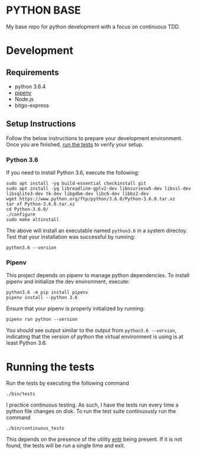 # PYTHON BASE
My base repo for python development with a focus on continuous TDD.

# Development

## Requirements
* python 3.6.4
* [pipenv](https://github.com/pypa/pipenv)
* Node.js
* bitgo-express

## Setup Instructions

Follow the below instructions to prepare your development environment. Once you are finished, [run the tests](#running-the-tests) to verify your setup.

### Python 3.6
If you need to install Python 3.6, execute the following:
```
sudo apt install -yq build-essential checkinstall git
sudo apt install -yq libreadline-gplv2-dev libncursesw5-dev libssl-dev libsqlite3-dev tk-dev libgdbm-dev libc6-dev libbz2-dev
wget https://www.python.org/ftp/python/3.6.0/Python-3.6.0.tar.xz
tar xf Python-3.6.0.tar.xz
cd Python-3.6.0/
./configure
sudo make altinstall
```
The above will install an executable named `python3.6` in a system directoy. Test that your installation was successful by running:
```
python3.6 --version
```

### Pipenv
This project depends on pipenv to manage python dependencies. To install pipenv and initialize the dev environment, execute:
```
python3.6 -m pip install pipenv
pipenv install --python 3.6
```
Ensure that your pipenv is properly initialized by running:
```
pipenv run python --version
```
You should see output similar to the output from `python3.6 --version`, indicating that the version of python the virtual environment is using is at least Python 3.6.

# Running the tests
Run the tests by executing the following command
```
./bin/tests
```

I practice continuous testing. As such, I have the tests run every time a python file changes on disk. To run the test suite continuously run the command
```
./bin/continuous_tests
```

This depends on the presence of the utility [entr](http://entrproject.org/) being present. If it is not found, the tests will be run a single time and exit.
